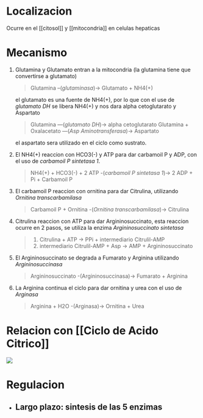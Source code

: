 # Localizacion

Ocurre en el [[citosol]] y [[mitocondria]] en celulas hepaticas

# Mecanismo

1. Glutamina y Glutamato entran a la mitocondria (la glutamina tiene que convertirse a glutamato)

    > Glutamina –(_glutaminasa_)→ Glutamato + NH4(+)

    el glutamato es una fuente de NH4(+), por lo que con el use de _glutamato DH_ se libera NH4(+) y nos dara alpha cetoglutarato y Aspartato

    > Glutamina —(_glutamato DH_)→ alpha cetoglutarato
    > Glutamina + Oxalacetato —(_Asp Aminotransferasa_)→ Aspartato

    el aspartato sera utilizado en el ciclo como sustrato.

2. El NH4(+) reaccion con HCO3(-) y ATP para dar carbamoil P y ADP, con el uso de _carbamoil P sintetasa 1_.

    > NH4(+) + HCO3(-) + 2 ATP -(_carbamoil P sintetasa 1_)→ 2 ADP + Pi + Carbamoil P

3. El carbamoil P reaccion con ornitina para dar Citrulina, utilizando _Ornitina transcarbamilasa_

    > Carbamoil P + Ornitina -(_Ornitina transcarbamilasa_)→ Citrulina

4. Citrulina reaccion con ATP para dar Argininosuccinato, esta reaccion ocurre en 2 pasos, se utiliza la enzima *Argininosuccinato sintetasa*

    > 1. Citrulina + ATP → PPi + intermediario Citrulil-AMP
    > 2. intermediario Citrulil-AMP + Asp → AMP + Argininosuccinato

5. El Argininosuccinato se degrada a Fumarato y Arginina utilizando *Argininosuccinasa*

	> Argininosuccinato -(Argininosuccinasa)→ Fumarato + Arginina

6. La Arginina continua el ciclo para dar ornitina y urea con el uso de *Arginasa*

	> Arginina + H2O -(Arginasa)→ Ornitina + Urea


# Relacion con [[Ciclo de Acido Citrico]]

![](https://i.imgur.com/sD2vMA0.png)

# Regulacion

- Largo plazo: sintesis de las 5 enzimas
	- 